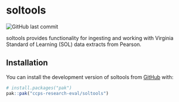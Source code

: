 
# soltools

<!-- badges: start -->
![GitHub last commit](https://img.shields.io/github/last-commit/ccps-research-eval/soltools)

<!-- badges: end -->

soltools provides functionality for ingesting and working with Virginia Standard of Learning (SOL) data extracts from Pearson.

## Installation

You can install the development version of soltools from [GitHub](https://github.com/) with:

``` r
# install.packages("pak")
pak::pak("ccps-research-eval/soltools")
```

